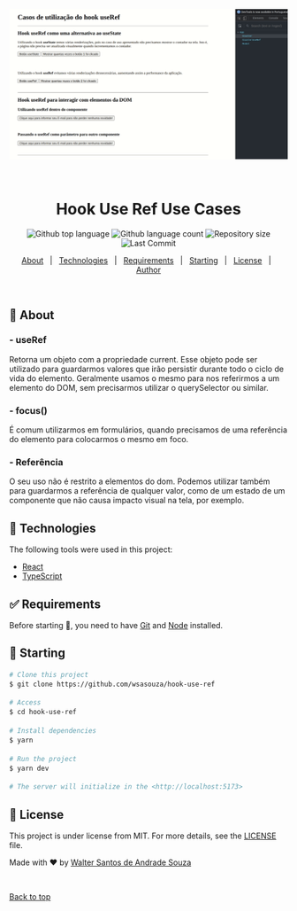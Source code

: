 <div align="center" id="top"> 
  <img src="./src/assets/demo.gif" alt="Hook Use Ref" />

&#xa0;

</div>

<h1 align="center">Hook Use Ref Use Cases</h1>

<p align="center">
  <img alt="Github top language" src="https://img.shields.io/github/languages/top/wsasouza/hook-use-ref?color=0352FA">

  <img alt="Github language count" src="https://img.shields.io/github/languages/count/wsasouza/hook-use-ref?color=0352FA">

  <img alt="Repository size" src="https://img.shields.io/github/repo-size/wsasouza/hook-use-ref?color=0352FA">

  <img alt="Last Commit" src="https://img.shields.io/github/last-commit/wsasouza/hook-use-ref?color=0352FA">

</p>

<p align="center">
  <a href="#dart-about">About</a> &#xa0; | &#xa0;   
  <a href="#rocket-technologies">Technologies</a> &#xa0; | &#xa0;
  <a href="#white_check_mark-requirements">Requirements</a> &#xa0; | &#xa0;
  <a href="#checkered_flag-starting">Starting</a> &#xa0; | &#xa0;
  <a href="#memo-license">License</a> &#xa0; | &#xa0;
  <a href="https://github.com/wsasouza" target="_blank">Author</a>
</p>

<br>

## :dart: About

### - useRef

Retorna um objeto com a propriedade current. Esse objeto pode ser utilizado para guardarmos valores que irão persistir durante todo o ciclo de vida do elemento. Geralmente usamos o mesmo para nos referirmos a um elemento do DOM, sem precisarmos utilizar o querySelector ou similar.

### - focus()

É comum utilizarmos em formulários, quando precisamos de uma referência do elemento para colocarmos o mesmo em foco.

### - Referência

O seu uso não é restrito a elementos do dom. Podemos utilizar também para guardarmos a referência de qualquer valor, como de um estado de um componente que não causa impacto visual na tela, por exemplo.

## :rocket: Technologies

The following tools were used in this project:

- [React](https://pt-br.reactjs.org/)
- [TypeScript](https://www.typescriptlang.org/)

## :white_check_mark: Requirements

Before starting :checkered_flag:, you need to have [Git](https://git-scm.com) and [Node](https://nodejs.org/en/) installed.

## :checkered_flag: Starting

```bash
# Clone this project
$ git clone https://github.com/wsasouza/hook-use-ref

# Access
$ cd hook-use-ref

# Install dependencies
$ yarn

# Run the project
$ yarn dev

# The server will initialize in the <http://localhost:5173>
```

## :memo: License

This project is under license from MIT. For more details, see the [LICENSE](LICENSE.md) file.

Made with :heart: by <a href="https://github.com/wsasouza" target="_blank">Walter Santos de Andrade Souza</a>

&#xa0;

<a href="#top">Back to top</a>
